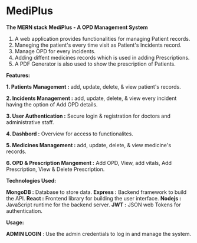 # MediPlus
**The MERN stack MediPlus - A OPD Management System**

1. A web application provides functionalities for managing Patient records.
2. Maneging the patient's every time visit as Patient's Incidents record.
3. Manage OPD for every incidents.
4. Adding diffent medicines records which is used in adding Prescriptions.
5. A PDF Generator is also used to show the prescription of Patients.

**Features:**

**1. Patients Management :** add, update, delete, & view patient's records.

**2. Incidents Management :** add, update, delete, & view every incident having the option of Add OPD details.

**3. User Authentication :** Secure login & registration for doctors and administrative staff.

**4. Dashbord :** Overview for access to functionalites.

**5. Medicines Management :** add, update, delete, & view medicine's records.

**6. OPD & Prescription Mangement :** Add OPD, View, add vitals, Add Prescription, View & Delete Prescription.

**Technologies Used:**

**MongoDB :** Database to store data.
**Express :** Backend framework to build the API.
**React :** Frontend library for building the user interface.
**Nodejs :** JavaScript runtime for the backend server.
**JWT :** JSON web Tokens for authentication.

**Usage:**

 **ADMIN LOGIN** : Use the admin credentials to log in and manage the system.



